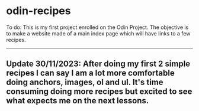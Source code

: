# odin-recipes

To do:
This is my first project enrolled on the Odin Project.
The objective is to make a website made of a main index page which will have links to a few recipes.

--------------------
Update 30/11/2023:
After doing my first 2 simple recipes I can say I am a lot more comfortable doing anchors, images, ol and ul.
It's time consuming doing more recipes but excited to see what expects me on the next lessons.
--------------------